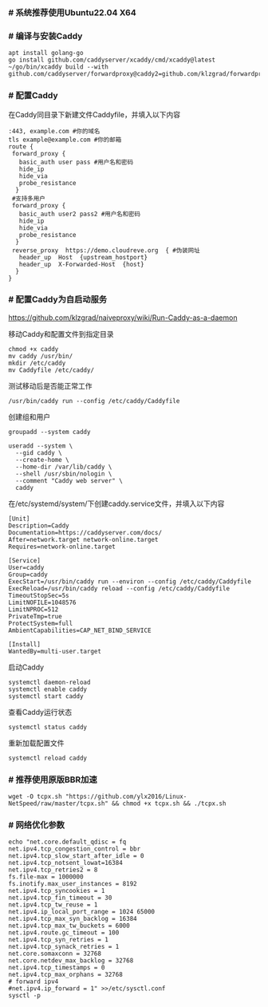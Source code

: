 ### # 系统推荐使用Ubuntu22.04 X64

### # 编译与安装Caddy
```
apt install golang-go
go install github.com/caddyserver/xcaddy/cmd/xcaddy@latest
~/go/bin/xcaddy build --with github.com/caddyserver/forwardproxy@caddy2=github.com/klzgrad/forwardproxy@naive
```

### # 配置Caddy
在Caddy同目录下新建文件Caddyfile，并填入以下内容
```
:443, example.com #你的域名
tls example@example.com #你的邮箱
route {
 forward_proxy {
   basic_auth user pass #用户名和密码
   hide_ip
   hide_via
   probe_resistance
  }
 #支持多用户
 forward_proxy {
   basic_auth user2 pass2 #用户名和密码
   hide_ip
   hide_via
   probe_resistance
  }
 reverse_proxy  https://demo.cloudreve.org  { #伪装网址
   header_up  Host  {upstream_hostport}
   header_up  X-Forwarded-Host  {host}
  }
}
```

### # 配置Caddy为自启动服务
https://github.com/klzgrad/naiveproxy/wiki/Run-Caddy-as-a-daemon

移动Caddy和配置文件到指定目录
```
chmod +x caddy
mv caddy /usr/bin/
mkdir /etc/caddy
mv Caddyfile /etc/caddy/
```

测试移动后是否能正常工作
```
/usr/bin/caddy run --config /etc/caddy/Caddyfile
```

创建组和用户
```
groupadd --system caddy

useradd --system \
  --gid caddy \
  --create-home \
  --home-dir /var/lib/caddy \
  --shell /usr/sbin/nologin \
  --comment "Caddy web server" \
  caddy
  ```
  
在/etc/systemd/system/下创建caddy.service文件，并填入以下内容
```
[Unit]
Description=Caddy
Documentation=https://caddyserver.com/docs/
After=network.target network-online.target
Requires=network-online.target

[Service]
User=caddy
Group=caddy
ExecStart=/usr/bin/caddy run --environ --config /etc/caddy/Caddyfile
ExecReload=/usr/bin/caddy reload --config /etc/caddy/Caddyfile
TimeoutStopSec=5s
LimitNOFILE=1048576
LimitNPROC=512
PrivateTmp=true
ProtectSystem=full
AmbientCapabilities=CAP_NET_BIND_SERVICE

[Install]
WantedBy=multi-user.target
```

启动Caddy
```
systemctl daemon-reload
systemctl enable caddy
systemctl start caddy
```

查看Caddy运行状态
```
systemctl status caddy
```

重新加载配置文件
```
systemctl reload caddy
```

### # 推荐使用原版BBR加速
```
wget -O tcpx.sh "https://github.com/ylx2016/Linux-NetSpeed/raw/master/tcpx.sh" && chmod +x tcpx.sh && ./tcpx.sh
```

### # 网络优化参数
```
echo "net.core.default_qdisc = fq
net.ipv4.tcp_congestion_control = bbr
net.ipv4.tcp_slow_start_after_idle = 0
net.ipv4.tcp_notsent_lowat=16384
net.ipv4.tcp_retries2 = 8
fs.file-max = 1000000
fs.inotify.max_user_instances = 8192
net.ipv4.tcp_syncookies = 1
net.ipv4.tcp_fin_timeout = 30
net.ipv4.tcp_tw_reuse = 1
net.ipv4.ip_local_port_range = 1024 65000
net.ipv4.tcp_max_syn_backlog = 16384
net.ipv4.tcp_max_tw_buckets = 6000
net.ipv4.route.gc_timeout = 100
net.ipv4.tcp_syn_retries = 1
net.ipv4.tcp_synack_retries = 1
net.core.somaxconn = 32768
net.core.netdev_max_backlog = 32768
net.ipv4.tcp_timestamps = 0
net.ipv4.tcp_max_orphans = 32768
# forward ipv4
#net.ipv4.ip_forward = 1" >>/etc/sysctl.conf
sysctl -p
```
